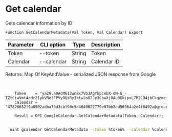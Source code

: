 ﻿---
sidebar_position: 2
---

# Get calendar
 Gets calendar information by ID



`Function GetCalendarMetadata(Val Token, Val Calendar) Export`

  | Parameter | CLI option | Type | Description |
  |-|-|-|-|
  | Token | --token | String | Token |
  | Calendar | --calendar | String | Calendar ID |

  
  Returns:  Map Of KeyAndValue - serialized JSON response from Google

<br/>




```bsl title="Code example"
    Token    = "ya29.a0AcM612wnBx7VbJAgYkpcebX-dM-G_-TZtCiwVmt4adr2IykVRe3FPVyOQxRy1ktwloO2Jy3CswXjOAu0GkipxL7M2CO4jbCkqzmci2d7-...";
    Calendar = "47826632f9a0502adba79d3cbf90c5d4040622779e07bb8ed56964a2e4f8492a@group.calendar.google.com";

    Result = OPI_GoogleCalendar.GetCalendarMetadata(Token, Calendar);
```



```sh title="CLI command example"
    
  oint gcalendar GetCalendarMetadata --token %token% --calendar %calendar%

```

```json title="Result"

```
